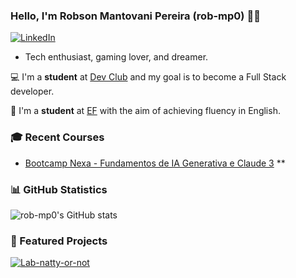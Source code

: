 ### Hello, I'm Robson Mantovani Pereira (rob-mp0) 🧑‍💻

[![LinkedIn](https://img.shields.io/badge/LinkedIn-0077B5?style=for-the-badge&logo=linkedin&logoColor=white)](https://www.linkedin.com/in/robson-m-3506a8214/)

* Tech enthusiast, gaming lover, and dreamer.

💻 I'm a **student** at [Dev Club](https://aulas.devclub.com.br/m/home) and my goal is to become a Full Stack developer.

📖 I'm a **student** at [EF](https://www.ef.com.br/) with the aim of achieving fluency in English.

### 🎓 Recent Courses
* [Bootcamp Nexa - Fundamentos de IA Generativa e Claude 3](https://web.dio.me/track/bootcamp-nexa-fundamentos-de-ia-generativa-e-claude-3) **

### 📊 GitHub Statistics

![rob-mp0's GitHub stats](https://github-readme-stats.vercel.app/api?username=rob-mp0&show_icons=true&theme=tokyonight)

### 📌 Featured Projects

[![Lab-natty-or-not](https://github-readme-stats.vercel.app/api/pin/?username=rob-mp0&repo=lab-natty-or-not)](https://github.com/rob-mp0/lab-natty-or-not)
